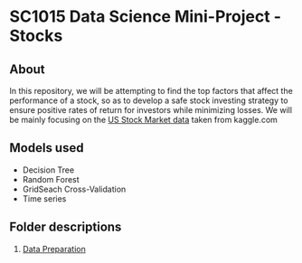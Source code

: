 # SC1015 Data Science Mini-Project - Stocks

## About
In this repository, we will be attempting to find the top factors that affect the performance of a stock, so as to develop a safe stock investing strategy to ensure positive rates of return for investors while minimizing losses. We will be mainly focusing on the [US Stock Market data](https://www.kaggle.com/datasets/cnic92/200-financial-indicators-of-us-stocks-20142018) taken from kaggle.com 

## Models used
- Decision Tree
- Random Forest
- GridSeach Cross-Validation
- Time series

## Folder descriptions

1. [Data Preparation](https://github.com/weicocogoat/SC1015-Mini-Project/tree/master/1%20data%20preparation)

